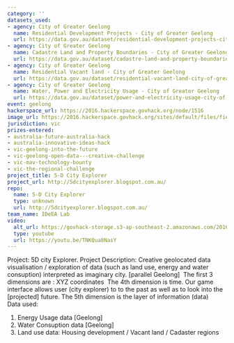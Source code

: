 ```yaml
---
category: ''
datasets_used:
- agency: City of Greater Geelong
  name: Residential Development Projects - City of Greater Geelong
  url: https://data.gov.au/dataset/residential-development-projects-city-of-greater-geelong
- agency: City of Greater Geelong
  name: Cadastre Land and Property Boundaries - City of Greater Geelong
  url: https://data.gov.au/dataset/cadastre-land-and-property-boundaries-city-of-greater-geelong
- agency: City of Greater Geelong
  name: Residential Vacant land - City of Greater Geelong
  url: https://data.gov.au/dataset/residential-vacant-land-city-of-greater-geelong
- agency: City of Greater Geelong
  name: Water, Power and Electricity Usage - City of Greater Geelong
  url: https://data.gov.au/dataset/power-and-electricity-usage-city-of-greater-geelong
event: geelong
hackerspace_url: https://2016.hackerspace.govhack.org/node/1516
image_url: https://2016.hackerspace.govhack.org/sites/default/files/field/image/004_0.jpg
jurisdiction: vic
prizes-entered:
- australia-future-australia-hack
- australia-innovative-ideas-hack
- vic-geelong-into-the-future
- vic-geelong-open-data---creative-challenge
- vic-mav-technology-bounty
- vic-the-regional-challenge
project_title: 5-D City Explorer
project_url: http://5dcityexplorer.blogspot.com.au/
repo:
  name: 5-D City Explorer
  type: unknown
  url: http://5dcityexplorer.blogspot.com.au/
team_name: IDeEA Lab
video:
  alt_url: https://govhack-storage.s3-ap-southeast-2.amazonaws.com/2016/IDEEA_SUBMISSION.mp4
  type: youtube
  url: https://youtu.be/TNKQua8NasY
---
```


Project: 5D city Explorer.
Project Description: Creative geolocated data visualisation / exploration of data (such as land use, energy and water consuption) interpreted as imaginary city. [parallel Geelong] 
The first 3 dimensions are : XYZ coordinates 
The 4th dimension is time. Our game interface allows user (city explorer) to to the past as well as to look into the [projected] future.
The 5th dimension is the layer of information (data)
 
Data used:
1) Energy Usage data [Geelong]
2) Water Consuption data [Geelong]
3) Land use data: Housing development / Vacant land / Cadaster regions